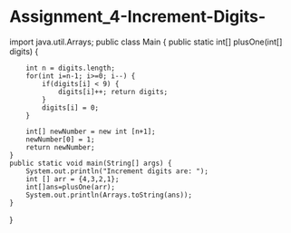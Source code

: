 # Assignment_4-Increment-Digits-

import java.util.Arrays;
public class Main {
    public static int[] plusOne(int[] digits) {

        int n = digits.length;
        for(int i=n-1; i>=0; i--) {
            if(digits[i] < 9) {
                digits[i]++; return digits;
            }
            digits[i] = 0;
        }

        int[] newNumber = new int [n+1];
        newNumber[0] = 1;
        return newNumber;
    }
    public static void main(String[] args) {
        System.out.println("Increment digits are: ");
        int [] arr = {4,3,2,1};
        int[]ans=plusOne(arr);
        System.out.println(Arrays.toString(ans));
    }
}

